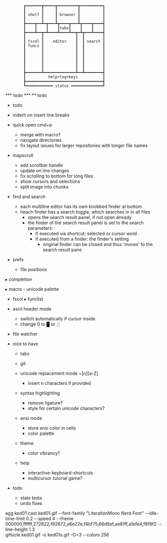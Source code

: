 

            ┏━━━━━━━┳━━━━━┳━━━━━━━━━┳━━━━━━━━━━┓
            ┃       ┃     ┃         ┃          ┃
            ┃ shelf ┃     ┃ browser ┃          ┃
            ┃       ┃     ┃         ┃          ┃
            ┣━━━━┳━━┻━┳━━━┻┳━━━━┳━━━┻┳━━━━┳━━━━┫
            ┃    ┃    ┃    ┃tabs┃    ┃    ┃    ┃
            ┣━━━━┻━━┳━┻━━━━┻━━━━┻━━┳━┻┳━━━┻━━━━┫
            ┃       ┃              ┃  ┃        ┃
            ┃ fscol ┃    editor    ┃  ┃ search ┃
            ┃ funcs ┃              ┃  ┃        ┃
            ┃       ┃              ┃  ┃        ┃
            ┃       ┃              ┃  ┃        ┃
            ┃       ┃              ┃  ┃        ┃
            ┃       ┃              ┃  ┃        ┃
            ┃       ┃              ┃  ┃        ┃
            ┣━━━━━━━┻━━━━━━━━━━━━━━┻━━┻━━━━━━━━┫
            ┃          help+log+keys           ┃
            ┣━━━━━━━━━━━━━━━━━━━━━━━━━━━━━━━━━━┫
            ┗━━━━━━━━━━━━ status ━━━━━━━━━━━━━━┛

*** todo ***
** todo
* todo
    
- indent on insert line breaks  

- quick open cmd+p
    - merge with macro?
    - navigate directories
    - fix layout issues for larger repositories with longer file names

- mapscroll
    - add scrollbar handle
    - update on line changes
    - fix scrolling to bottom for long files
    - show cursors and selections
    - split image into chunks

- find and search
    - each multiline editor has its own knobbed finder at bottom
    - heach finder has a search toggle, which searches in in all files
        - opens the search result panel, if not open already
        - the finder of the search result panel is set to the search parameters:
            - if executed via shortcut: selected or cursor word
            - if executed from a finder: the finder's setting 
                - original finder can be closed and thus 'moves' to the search result pane

- prefs 
    - file positions

▸ completion

▸ macro
    - unicode palette
    
- fscol
    ▸ funclist
    
- ascii header mode
    - switch automatically if cursor inside
    - change 0 to █ or ░
    
- file watcher

- nice to have
    
    - tabs
    - git
    
    - unicode replacement mode ~[n][a-Z]
        - insert n characters if provided 
        
    - syntax highlighting 
        - remove ligature?
        - style for certain unicode characters?
        
    - ansi mode
        - store ansi color in cells
        - color palette
        
    - theme 
        - color vibrancy?      
        
    - help 
        - interactive-keyboard-shortcuts
        - multicursor tutorial game?
    
- todo
    - state tests
    - undo fixes
    
agg ked01.cast ked01.gif --font-family "LiterationMono Nerd Font" --idle-time-limit 0.2 --speed 4 --theme 000000,ffffff,272822,f92672,a6e22e,f4bf75,66d9ef,ae81ff,a1efe4,f8f8f2 --line-height 1.3    
gifsicle ked01.gif -o ked01o.gif -O=3 --colors 256 
    